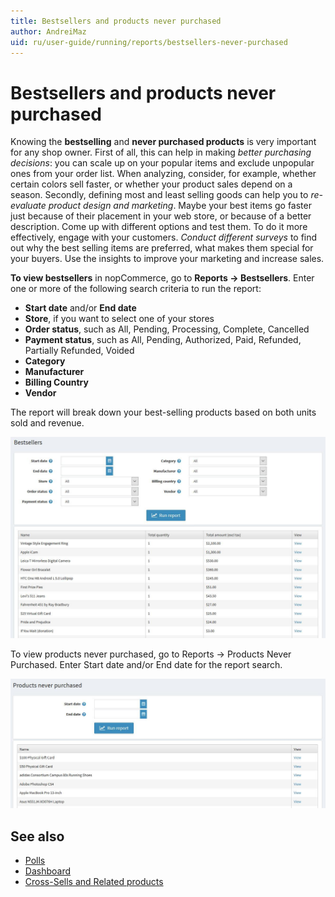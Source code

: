 ```yaml
---
title: Bestsellers and products never purchased
author: AndreiMaz
uid: ru/user-guide/running/reports/bestsellers-never-purchased
---
```

# Bestsellers and products never purchased

Knowing the **bestselling** and **never purchased products** is very important for any shop owner. First of all, this can help in making *better purchasing decisions*: you can scale up on your popular items and exclude unpopular ones from your order list. When analyzing, consider, for example, whether certain colors sell faster, or whether your product sales depend on a season. Secondly, defining most and least selling goods can help you to *re-evaluate product design and marketing*. Maybe your best items go faster just because of their placement in your web store, or because of a better description. Come up with different options and test them. To do it more effectively, engage with your customers. *Conduct different surveys* to find out why the best selling items are preferred, what makes them special for your buyers. Use the insights to improve your marketing and increase sales.

**To view bestsellers** in nopCommerce, go to **Reports → Bestsellers**. Enter one or more of the following search criteria to run the report:

* **Start date** and/or **End date**
* **Store**, if you want to select one of your stores
* **Order status**, such as All, Pending, Processing, Complete, Cancelled
* **Payment status**, such as All, Pending, Authorized, Paid, Refunded, Partially Refunded, Voided
* **Category**
* **Manufacturer**
* **Billing Country**
* **Vendor**

The report will break down your best-selling products based on both units sold and revenue.

![bestsellers](_static/bestsellers-never-purchased/bestsellers.jpeg)

To view products never purchased, go to Reports → Products Never Purchased. Enter Start date and/or End date for the report search.

![never-purchased](_static/bestsellers-never-purchased/never-purchased.jpeg)

## See also

* [Polls](xref:ru/user-guide/marketing/content/polls)
* [Dashboard](xref:ru/user-guide/running/reports/dashboard)
* [Cross-Sells and Related products](xref:ru/user-guide/marketing/promotional/cross-sells-related-products)
